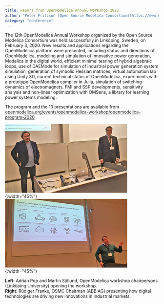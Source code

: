 ```yaml
---
title: Report from OpenModelica Annual Workshop 2020		
author: "Peter Fritzson [Open Source Modelica Consortium](https://www.openmodelica.org/)"
category: "conference"
---
```


The 12th OpenModelica Annual Workshop organized by the Open Source Modelica Consortium was held successfully in Linköping, Sweden, on February 3, 2020. New results and applications regarding the OpenModelica platform were presented, including status and directions of OpenModelica, modeling and simulation of innovative power generation, Modelica in the digital world, efficient minimal tearing of hybrid algebraic loops, use of DAEMode for simulation of industrial power generation system simulation, generation of symbolic Hessian matrices, virtual automation lab using Unity 3D, current technical status of OpenModelica, experiments with a prototype OpenModelica compiler in Julia, simulation of switching dynamics of electromagnets, FMI and SSP developments, sensitivity analysis and non-linear optimization with OMSens, a library for learning power systems modeling.

The program and the 13 presentations are available from [openmodelica.org/events/openmodelica-workshop/openmodelica-program-2020](https://www.openmodelica.org/events/openmodelica-workshop/openmodelica-program-2020)  

![](adrianandmartin.png){:width="45%"} ![](rudiger.png){:width="45%"}

**Left:** Adrian Pop and Martin Sjölund, OpenModelica workshop chairpersons (Linköping University) opening the workshop.  
**Right:** Rüdiger Franke, OSMC Chairman (ABB AG) presenting how digital technologies are driving new innovations in industrial markets.  
